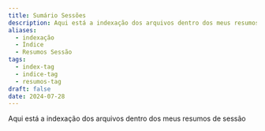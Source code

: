 ```yaml
---
title: Sumário Sessões
description: Aqui está a indexação dos arquivos dentro dos meus resumos de sessão.
aliases:
  - indexação
  - Índice
  - Resumos Sessão
tags:
  - index-tag
  - indice-tag
  - resumos-tag
draft: false
date: 2024-07-28
---
```


Aqui está a indexação dos arquivos dentro dos meus resumos de sessão